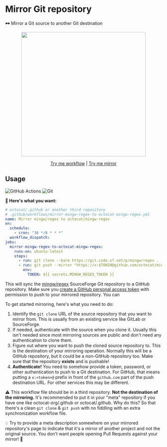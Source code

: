# Mirror Git repository

🕶️ Mirror a Git source to another Git destination

<p align=center>
  <img width=400 src="https://i.imgur.com/vU2bVL5.png">
</p>

<div align=center>

<!-- prettier-ignore -->
[Try me workflow](https://github.com/actions4git/mirror/blob/main/.github/workflows/try-me.yml)
| [Try me mirror](https://github.com/actions4git/mirror-try-me)

</div>

## Usage

![GitHub Actions](https://img.shields.io/static/v1?style=for-the-badge&message=GitHub+Actions&color=2088FF&logo=GitHub+Actions&logoColor=FFFFFF&label=)
![Git](https://img.shields.io/static/v1?style=for-the-badge&message=Git&color=F05032&logo=Git&logoColor=FFFFFF&label=)

**🚀 Here's what you want:**

```yml
# octocat/.github or another third repository
# .github/workflows/mirror-mingw-regex-to-octocat-mingw-regex.yml
name: Mirror mingw/regex to octocat/mingw-regex
on:
  schedule:
    - cron: "36 */6 * * *"
  workflow_dispatch:
jobs:
  mirror-mingw-regex-to-octocat-mingw-regex:
    runs-on: ubuntu-latest
    steps:
      - run: git clone --bare https://git.code.sf.net/p/mingw/regex .
      - run: git push --mirror "https://x:$TOKEN@github.com/octocat/mingw-regex.git"
        env:
          TOKEN: ${{ secrets.MINGW_REGEX_TOKEN }}
```

This will sync the [mingw/regex] SourceForge Git repository to a GitHub
repository. Make sure you [create a GitHub personal access token] with
permission to push to your mirrored repository. You can

To get started mirroring, here's what you need to do:

1. Identify the `git clone` URL of the source repository that you want to mirror
   from. This is usually from an existing service like GitLab or SourceForge.
2. If needed, authenticate with the source when you clone it. Usually this isn't
   needed since most mirroring sources are public and don't need any
   authentication to clone them.
3. Figure out where you want to push the cloned source repository to. This is
   the destination of your mirroring operation. Normally this will be a GitHub
   repository, but it could be a non-GitHub repository too. Make sure that the
   repository **exists** and is pushable!
4. **Authenticate!** You need to somehow provide a token, password, or other
   authentication to push to a Git destination. For GitHub, that means putting a
   `x:<token>@` prefix in front of the `github.com` part of the push destination
   URL. For other services this may be different.

⚠️ This workflow file should be in a third repository. **Not the destination of
the mirroring.** It's recommended to put it in your "meta" repository if you
have one like octocat-org/.github or octocat/.github. Why do this? So that
there's a clean `git clone` & `git push` with no fiddling with an extra
synchronization workflow file.

💡 Try to provide a meta description somewhere on your mirrored repository's
page to indicate that it's a mirror of another project and not the original
source. You don't want people opening Pull Requests against your mirror! 🤣

<!-- prettier-ignore-start -->
[mingw/regex]: https://sourceforge.net/p/mingw/regex/ci/master/tree/
[create a github personal access token]: https://docs.github.com/en/authentication/keeping-your-account-and-data-secure/managing-your-personal-access-tokens
<!-- prettier-ignore-end -->

